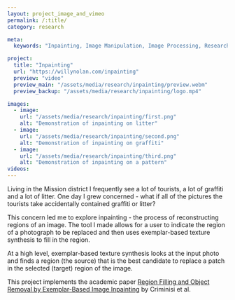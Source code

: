 ```yaml
---
layout: project_image_and_vimeo
permalink: /:title/
category: research

meta:
  keywords: "Inpainting, Image Manipulation, Image Processing, Research"

project:
  title: "Inpainting"
  url: "https://willynolan.com/inpainting"
  preview: "video"
  preview_main: "/assets/media/research/inpainting/preview.webm"
  preview_backup: "/assets/media/research/inpainting/logo.mp4"

images:
  - image:
    url: "/assets/media/research/inpainting/first.png"
    alt: "Demonstration of inpainting on litter"
  - image:
    url: "/assets/media/research/inpainting/second.png"
    alt: "Demonstration of inpainting on graffiti"
  - image:
    url: "/assets/media/research/inpainting/third.png"
    alt: "Demonstration of inpainting on a pattern"
videos:
---
```

<p>
Living in the Mission district I frequently see a lot of tourists, a lot of graffiti and a lot of litter. One day I 
grew concerned - what if all of the pictures the tourists take accidentally contained graffiti or litter?
</p>

<p>
This concern led me to explore inpainting - the process of reconstructing regions of an image. The tool I made allows 
for a user to indicate the region of a photograph to be replaced and then uses exemplar-based texture synthesis to fill 
in the region.
</p>    

<p>
At a high level, exemplar-based texture synthesis looks at the input photo and finds a region (the source) 
that is the best candidate to replace a patch in the selected (target) region of the image. 
</p>  
    
<p>
This project implements the academic paper 
<a href="https://ieeexplore.ieee.org/abstract/document/1323101">Region Filling and Object Removal by Exemplar-Based Image Inpainting</a>
by Criminisi et al.
</p>
